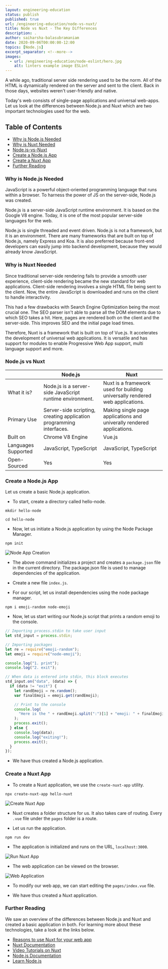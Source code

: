 ```yaml
---
layout: engineering-education
status: publish
published: true
url: /engineering-education/node-vs-nuxt/
title: Node vs Nuxt - The Key Differences
description: .
author: saiharsha-balasubramaniam
date: 2020-09-06T00:00:00-12:00
topics: [Node.js]
excerpt_separator: <!--more-->
images:
  - url: /engineering-education/node-eslint/hero.jpg
    alt: linters example image ESLint
---
```


A while ago, traditional server side rendering used to be the norm. All of the HTML is dynamically rendered on the server and sent to the client. Back in those days, websites weren't user-friendly and native.

Today's web consists of single-page applications and universal web-apps. Let us look at the differences between Node.js and Nuxt which are two important technologies used for the web.

<!--more-->

## Table of Contents

- [Why is Node.js Needed](#why-is-node.js-needed)
- [Why is Nuxt Needed](#why-is-nuxt-needed)
- [Node.js-vs-Nuxt](#node.js-vs-nuxt)
- [Create a Node.js App](#create-a-node.js-app)
- [Create a Nuxt App](#create-a-nuxt-app)
- [Further Reading](#further-reading)

### Why is Node.js Needed

JavaScript is a powerful object-oriented programming language that runs within a browser. To harness the power of JS on the server-side, Node.js was created.

Node.js is a server-side JavaScript runtime environment. It is based on the Google V8 engine. Today, it is one of the most popular server-side languages for the web.

Node.js is single threaded and event driven. Node.js is not a framework, but it is an environment. There are many frameworks that are built on top of Node.js, namely Express and Koa. It is also preferred because front-end developers can easily jump into backend development, because they would already know JavaScript.

### Why is Nuxt Needed

Since traditional server-side rendering fails to provide a smooth user experience, client-side rendering became the new standard for web applications. Client-side rendering involves a single HTML file being sent to the client. Now, the entire JavaScript is downloaded and runs on the client to handle interactivity.

This had a few drawbacks with Search Engine Optimization being the most crucial one. The SEO parser isn't able to parse all the DOM elements due to which SEO takes a hit. Here, pages are rendered both on the client and the server-side. This improves SEO and the initial page load times.

Therefore, Nuxt is a framework that is built on top of Vue.js. It accelerates the development of universal web applications. It is versatile and has support for modules to enable Progressive Web App support, multi language support and more.

### Node.js vs Nuxt

|                     | **Node.js**                                                         | **Nuxt**                                                                     |
| ------------------- | ------------------------------------------------------------------- | ---------------------------------------------------------------------------- |
| What it is?         | Node.js is a server-side JavaScript runtime environment.            | Nuxt is a framework used for building universally rendered web applications. |
| Primary Use         | Server-side scripting, creating application programming interfaces. | Making single page applications and univerally rendered applications.        |
| Built on            | Chrome V8 Engine                                                    | Vue.js                                                                       |
| Languages Supported | JavaScript, TypeScript                                              | JavaScript, TypeScript                                                       |
| Open-Sourced        | Yes                                                                 | Yes                                                                          |

### Create a Node.js App

Let us create a basic Node.js application.

- To start, create a directory called hello-node.

```
mkdir hello-node

cd hello-node
```

- Now, let us initiate a Node.js application by using the Node Package Manager.

```
npm init
```

![Node App Creation](/engineering-education/node-vs-nuxt/hello-node.png)

- The above command initializes a project and creates a `package.json` file in the current directory. The package.json file is used to manage dependencies of the application.

- Create a new file `index.js`.

- For our script, let us install dependencies using the node package manager.

```
npm i emoji-random node-emoji
```

- Now, let us start writing our Node.js script that prints a random emoji to the console.

```js
// Importing process.stdin to take user input
let std_input = process.stdin;

// Importing packages
let re = require("emoji-random");
let emoji = require("node-emoji");

console.log("1. print");
console.log("2. exit");

// When data is entered into stdin, this block executes
std_input.on("data", (data) => {
  if (data != "exit") {
    let randEmoji = re.random();
    var finalEmoji = emoji.get(randEmoji);

    // Print to the console
    console.log(
      "Here is the " + randEmoji.split(":")[1] + "emoji: " + finalEmoji
    );
    process.exit();
  } else {
    console.log(data);
    console.log("exiting!");
    process.exit();
  }
});
```

- We have thus created a Node.js application.

### Create a Nuxt App

- To create a Nuxt application, we use the `create-nuxt-app` utility.

```
npx create-nuxt-app hello-nuxt
```

![Create Nuxt App](/engineering-education/node-vs-nuxt/create-nuxt-app.png)

- Nuxt creates a folder structure for us. It also takes care of routing. Every `.vue` file under the `pages` folder is a route.

- Let us run the application.

```
npm run dev
```

- The application is initialized and runs on the URL, `localhost:3000`.

![Run Nuxt App](/engineering-education/node-vs-nuxt/npm-run-dev.png)

- The web application can be viewed on the browser.

![Web Application](/engineering-education/node-vs-nuxt/nuxt-app.png)

- To modify our web app, we can start editing the `pages/index.vue` file.

- We have thus created a Nuxt application.

### Further Reading

We saw an overview of the differences between Node.js and Nuxt and created a basic application in both. For learning more about these technologies, take a look at the links below.

- [Reasons to use Nuxt for your web app](https://medium.com/vue-mastery/10-reasons-to-use-nuxt-js-for-your-next-web-application-522397c9366b)
- [Nuxt Documentation](https://nuxtjs.org/guide)
- [Video Tutorials on Nuxt](https://nuxtjs.org/video-courses)
- [Node.js Documentation](https://nodejs.org/en/docs/)
- [Learn Node.js](https://nodejs.dev/learn)
